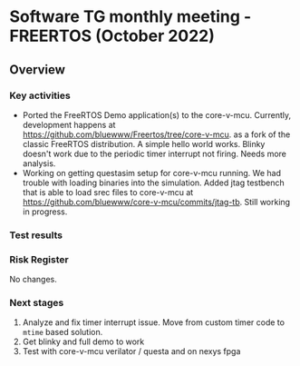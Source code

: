 # Software TG monthly meeting - FREERTOS (October 2022)
## Overview

### Key activities
* Ported the FreeRTOS Demo application(s) to the core-v-mcu. Currently,
  development happens at https://github.com/bluewww/Freertos/tree/core-v-mcu. as
  a fork of the classic FreeRTOS distribution. A simple hello world works.
  Blinky doesn't work due to the periodic timer interrupt not firing. Needs more
  analysis.
* Working on getting questasim setup for core-v-mcu running. We had trouble with
  loading binaries into the simulation. Added jtag testbench that is able to
  load srec files to core-v-mcu at
  https://github.com/bluewww/core-v-mcu/commits/jtag-tb. Still working in progress.

### Test results

### Risk Register

No changes.

### Next stages
  1. Analyze and fix timer interrupt issue. Move from custom timer code to
     `mtime` based solution.
  2. Get blinky and full demo to work
  3. Test with core-v-mcu verilator / questa and on nexys fpga
